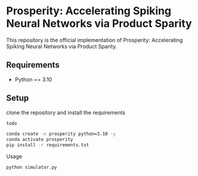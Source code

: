 # Prosperity: Accelerating Spiking Neural Networks via Product Sparity

This repository is the official implementation of Prosperity: Accelerating Spiking Neural Networks via Product Sparity.

## Requirements

- Python == 3.10

## Setup

clone the repository and install the requirements
```bash
todo
```

```bash
conda create -n prosperity python=3.10 -y
conda activate prosperity
pip install -r requirements.txt
```

Usage
```bash
python simulator.py
```